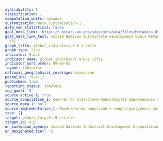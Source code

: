```yaml
---
availability: 1
classification: 1
computation_units: процент
customisation: meta.customisation-1
data_non_statistical: false
goal_meta_link: 'https://unstats.un.org/sdgs/metadata/files/Metadata-09-0B-01.pdf '
goal_meta_link_text: United Nations Sustainable Development Goals Metadata (PDF 332
  KB)
graph_title: global_indicators.9-b-1.title
graph_type: line
indicator: 9.b.1
indicator_name: global_indicators.9-b-1.title
indicator_sort_order: 09-0b-01
layout: indicator
national_geographical_coverage: Казахстан
permalink: /9-b-1/
published: true
reporting_status: complete
sdg_goal: '9'
source_active_1: true
source_compilation_1: Комитет по статистике Министерства национальной экономики РК
source_data_1: null
source_implementation_1: Министерство индустрии и инфраструктурного развития РК
tags: []
target: global_targets.9-b.title
target_id: 9.b
un_custodian_agency: United Nations Industrial Development Organization (UNIDO)
un_designated_tier: '1'
---
```


